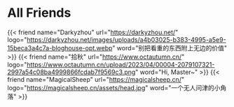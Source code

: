 # All Friends

{{< friend name="Darkyzhou" url="https://darkyzhou.net/" logo="https://darkyzhou.net/images/uploads/a4b03025-b383-4995-a5e9-15beca3a4c7a-bloghouse-opt.webp" word="别把看重的东西附上无边的价值" >}}
{{< friend name="拾秋" url="https://www.octautumn.cn/" logo="https://www.octautumn.cn/upload/2023/04/00004-2079107321-2997a54c08ba4999866fcdab7f9569c3.png" word="Hi, Master~" >}}
{{< friend name="MagicalSheep" url="https://magicalsheep.cn/" logo="https://magicalsheep.cn/assets/head.jpg" word="一个无人问津的小角落" >}}
